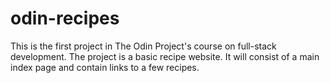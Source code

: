 # odin-recipes
This is the first project in The Odin Project's course on full-stack development.
The project is a basic recipe website. It will consist of a main index page and 
contain links to a few recipes.